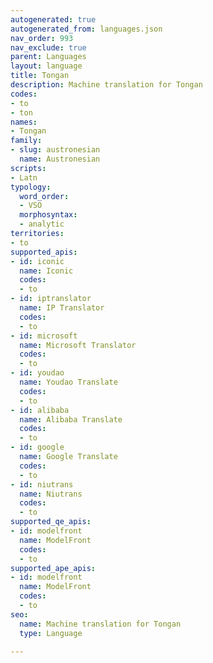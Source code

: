 ```yaml
---
autogenerated: true
autogenerated_from: languages.json
nav_order: 993
nav_exclude: true
parent: Languages
layout: language
title: Tongan
description: Machine translation for Tongan
codes:
- to
- ton
names:
- Tongan
family:
- slug: austronesian
  name: Austronesian
scripts:
- Latn
typology:
  word_order:
  - VSO
  morphosyntax:
  - analytic
territories:
- to
supported_apis:
- id: iconic
  name: Iconic
  codes:
  - to
- id: iptranslator
  name: IP Translator
  codes:
  - to
- id: microsoft
  name: Microsoft Translator
  codes:
  - to
- id: youdao
  name: Youdao Translate
  codes:
  - to
- id: alibaba
  name: Alibaba Translate
  codes:
  - to
- id: google
  name: Google Translate
  codes:
  - to
- id: niutrans
  name: Niutrans
  codes:
  - to
supported_qe_apis:
- id: modelfront
  name: ModelFront
  codes:
  - to
supported_ape_apis:
- id: modelfront
  name: ModelFront
  codes:
  - to
seo:
  name: Machine translation for Tongan
  type: Language

---
```


